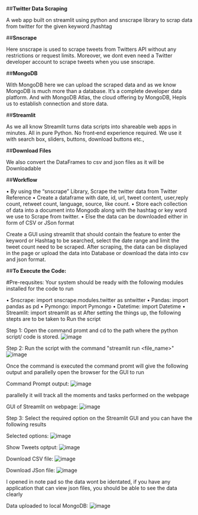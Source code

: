 ##**Twitter Data Scraping**

A web app built on streamlit using python and snscrape library to scrap data from twitter for the given keyword /hashtag

##**Snscrape**

Here snscrape is used to scrape tweets from Twitters API without any restrictions or request limits. Moreover, we dont even need a Twitter developer account to scrape tweets when you use snscrape.

##**MongoDB**

With MongoDB here we can upload the scraped data and as we know MongoDB is much more than a database. It’s a complete developer data platform. And with MongoDB Atlas, the cloud offering by MongoDB, Hepls us to establish connection and store data.

##**Streamlit**

As we all know Streamlit turns data scripts into shareable web apps in minutes. All in pure Python. No front‑end experience required. We use it with search box, sliders, buttons, download buttons etc.,

##**Download Files**

We also convert the DataFrames to csv and json files as it will be Downloadable

##**Workflow**

• By using the “snscrape” Library, Scrape the twitter data from Twitter Reference 
• Create a dataframe with date, id, url, tweet content, user,reply count, retweet count, language, source, like count. 
• Store each collection of data into a document into Mongodb along with the hashtag or key word we use to Scrape from twitter.
• Else the data can be downloaded either in form of CSV or JSon format

Create a GUI using streamlit that should contain the feature to enter the keyword or Hashtag to be searched, select the date range and limit the tweet count need to be scraped. After scraping, the data can be displayed in the page or upload the data into Database or download the data into csv and json format.

##**To Execute the Code:**

#Pre-requsites: Your system should be ready with the following modules installed for the code to run 

•	Snscrape: import snscrape.modules.twitter as sntwitter
•	Pandas: import pandas as pd
•	Pymongo: import Pymongo
•	Datetime: import Datetime
•	Streamlit: import streamlit as st
After setting the things up, the following stepts are to be taken to Run the script

Step 1: Open the command promt and cd to the path where the python script/ code is stored.
![image](https://user-images.githubusercontent.com/35806558/230665962-be273dae-71c5-4906-9720-c6108758b9c5.png)

Step 2: Run the script with the command "streamlit run <file_name>"
![image](https://user-images.githubusercontent.com/35806558/230666067-8cc8a007-ce37-4061-a35c-061ed9b0b104.png)

Once the command is executed the command promt will give the following output and parallelly open the browser for the GUI to run 

Command Prompt output:
![image](https://user-images.githubusercontent.com/35806558/230666467-eb204b9c-8749-4e3a-bfda-17868943a374.png)

parallelly it will track all the moments and tasks performed on the webpage 

GUI of Streamlit on webpage:
![image](https://user-images.githubusercontent.com/35806558/230666631-a11f0fca-d7c8-43c4-bb48-e4d7adc0bdc8.png)

Step 3: Select the required option on the Streamlit GUI and you can have the following results

Selected options:
![image](https://user-images.githubusercontent.com/35806558/230667077-5e8aa7d3-77e2-4a98-ae6c-e0af22a92e68.png)

Show Tweets optput:
![image](https://user-images.githubusercontent.com/35806558/230667183-fdcfa1d7-1cbf-4d5f-947d-5bd1e7165348.png)

Download CSV file:
![image](https://user-images.githubusercontent.com/35806558/230667328-cc960c80-7d3b-4318-a15d-6bd31bd6a31d.png)

Download JSon file:
![image](https://user-images.githubusercontent.com/35806558/230667678-15537015-6cbb-44a9-a9cf-0f98ed952019.png)

I opened in note pad so the data wont be identated, if you have any application that can view json files, you should be able to see the data clearly

Data uploaded to local MongoDB:
![image](https://user-images.githubusercontent.com/35806558/230668128-f1f148ff-2701-41ec-ba9d-d9f643ee62ac.png)

